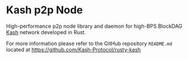 # Kash p2p Node

High-performance p2p node library and daemon for high-BPS BlockDAG [Kash](https://kash.org) network developed in Rust.

For more information please refer to the GitHub repository `README.md` located at https://github.com/Kash-Protocol/rusty-kash
